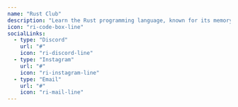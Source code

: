 ```yaml
---
name: "Rust Club"
description: "Learn the Rust programming language, known for its memory safety and performance. Build systems programming projects, explore web development with Rust, and master this modern systems language."
icon: "ri-code-box-line"
socialLinks:
  - type: "Discord"
    url: "#"
    icon: "ri-discord-line"
  - type: "Instagram"
    url: "#"
    icon: "ri-instagram-line"
  - type: "Email"
    url: "#"
    icon: "ri-mail-line"
---
```

